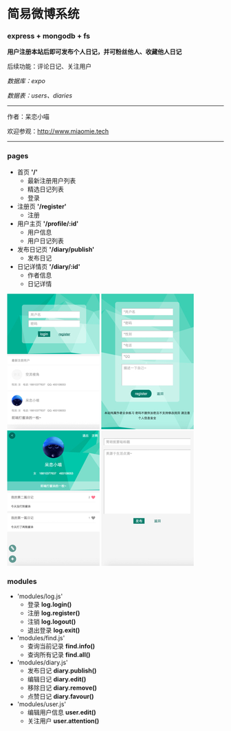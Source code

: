 # 简易微博系统 #
### express + mongodb + fs ###

__用户注册本站后即可发布个人日记，并可粉丝他人、收藏他人日记__

后续功能：评论日记、关注用户

_数据库：expo_

_数据表：users、diaries_

*****

作者：呆恋小喵

欢迎参观：<http://www.miaomie.tech>

*****

### pages ###
+ 首页 __'/'__
	+ 最新注册用户列表
	+ 精选日记列表
	+ 登录
+ 注册页 __'/register'__
	+ 注册
+ 用户主页 __'/profile/:id'__
	+ 用户信息
	+ 用户日记列表	
+ 发布日记页 __'/diary/publish'__
	+ 发布日记
+ 日记详情页 __'/diary/:id'__
	+ 作者信息
	+ 日记详情

![](./materials/index.jpg) ![](./materials/register.jpg) ![](./materials/profile.jpg) ![](./materials/publish.jpg)

### modules ###
+ 'modules/log.js'	
	+ 登录 __log.login()__	
	+ 注册 __log.register()__	
	+ 注销 __log.logout()__	
	+ 退出登录 __log.exit()__	
+ 'modules/find.js'
	+ 查询当前记录 __find.info()__	
	+ 查询所有记录 __find.all()__	
+ 'modules/diary.js'
	+ 发布日记 __diary.publish()__	
	+ 编辑日记 __diary.edit()__	
	+ 移除日记 __diary.remove()__
	+ 点赞日记 __diary.favour()__			
+ 'modules/user.js'
	+ 编辑用户信息 __user.edit()__		
	+ 关注用户 __user.attention()__